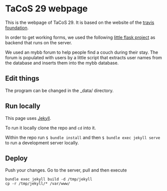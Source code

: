 # TaCoS 29 webpage

This is the webpage of TaCoS 29. It is based on the website of the [travis foundation](https://foundation.travis-ci.org/).

In order to get working forms, we used the following [little flask project](https://github.com/namednil/flask_tacos) as backend that runs on the server.

We used an mybb forum to help people find a couch during their stay. The forum is populated with users by a little script that extracts user names from the database and inserts them into the mybb database.

## Edit things

The program can be changed in the _data/ directory.

## Run locally

This page uses [Jekyll](http://jekyllrb.org).

To run it locally clone the repo and `cd` into it.

Within the repo run `$ bundle install` and then `$ bundle exec jekyll serve` to run a development server locally.

## Deploy

Push your changes. Go to the server, pull and then execute 
```
bundle exec jekyll build -d /tmp/jekyll
cp -r /tmp/jekyll/* /var/www/
```

